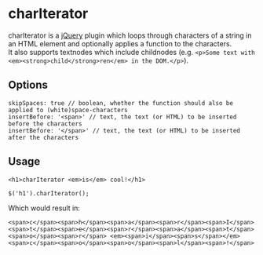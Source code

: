 charIterator
============

charIterator is a [jQuery][1] plugin which loops through characters of a string in an HTML element and optionally applies a function to the characters.  
It also supports textnodes which include childnodes (e.g. `<p>Some text with <em><strong>child</strong>ren</em> in the DOM.</p>`).

[1]:http://jquery.com/

Options
-------

    skipSpaces: true // boolean, whether the function should also be applied to (white)space-characters
    insertBefore: '<span>' // text, the text (or HTML) to be inserted before the characters
    insertBefore: '</span>' // text, the text (or HTML) to be inserted after the characters

Usage
-----

    <h1>charIterator <em>is</em> cool!</h1>

    $('h1').charIterator();

Which would result in:

    <span>c</span><span>h</span><span>a</span><span>r</span><span>I</span><span>t</span><span>e</span><span>r</span><span>a</span><span>t</span><span>o</span><span>r</span> <em><span>i</span><span>s</span></em> <span>c</span><span>o</span><span>o</span><span>l</span><span>!</span>